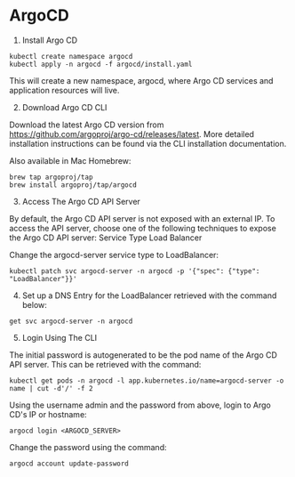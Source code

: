# ArgoCD

1. Install Argo CD


```
kubectl create namespace argocd
kubectl apply -n argocd -f argocd/install.yaml
```

This will create a new namespace, argocd, where Argo CD services and application resources will live.

2. Download Argo CD CLI

Download the latest Argo CD version from https://github.com/argoproj/argo-cd/releases/latest. More detailed installation instructions can be found via the CLI installation documentation.

Also available in Mac Homebrew:

```
brew tap argoproj/tap
brew install argoproj/tap/argocd
```

3. Access The Argo CD API Server

By default, the Argo CD API server is not exposed with an external IP. To access the API server, choose one of the following techniques to expose the Argo CD API server:
Service Type Load Balancer

Change the argocd-server service type to LoadBalancer:
```
kubectl patch svc argocd-server -n argocd -p '{"spec": {"type": "LoadBalancer"}}'
```

4. Set up a DNS Entry for the LoadBalancer retrieved with the command below:

```
get svc argocd-server -n argocd
```

5. Login Using The CLI

The initial password is autogenerated to be the pod name of the Argo CD API server. This can be retrieved with the command:
```
kubectl get pods -n argocd -l app.kubernetes.io/name=argocd-server -o name | cut -d'/' -f 2
```
Using the username admin and the password from above, login to Argo CD's IP or hostname:
```
argocd login <ARGOCD_SERVER>
```
Change the password using the command:
```
argocd account update-password
```

